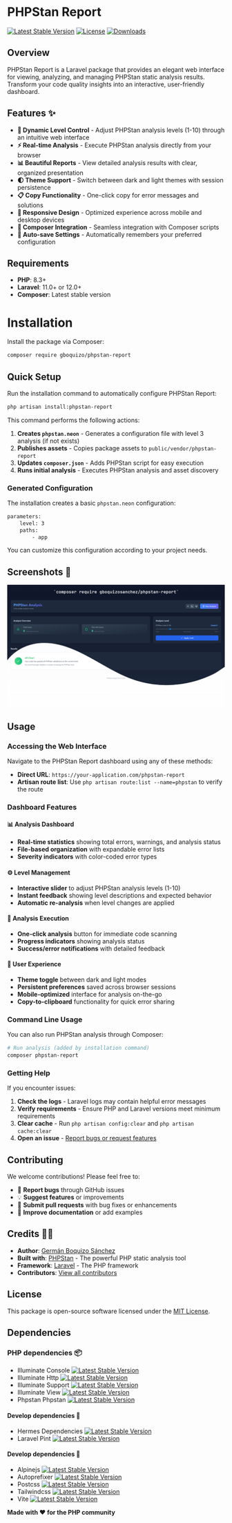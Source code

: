 # PHPStan Report

[![Latest Stable Version](https://poser.pugx.org/gboquizosanchez/phpstan-report/version.svg)](https://packagist.org/packages/gboquizosanchez/phpstan-report)
[![License](https://poser.pugx.org/gboquizosanchez/phpstan-report/license.svg)](https://packagist.org/packages/gboquizosanchez/phpstan-report)
[![Downloads](https://poser.pugx.org/gboquizosanchez/phpstan-report/d/total.svg)](https://packagist.org/packages/gboquizosanchez/phpstan-report)

## Overview

PHPStan Report is a Laravel package that provides an elegant web interface for viewing, analyzing, and managing PHPStan static analysis results. Transform your code quality insights into an interactive, user-friendly dashboard.

## Features ✨

- **🎯 Dynamic Level Control** - Adjust PHPStan analysis levels (1-10) through an intuitive web interface
- **⚡ Real-time Analysis** - Execute PHPStan analysis directly from your browser
- **📊 Beautiful Reports** - View detailed analysis results with clear, organized presentation
- **🌓 Theme Support** - Switch between dark and light themes with session persistence
- **📋 Copy Functionality** - One-click copy for error messages and solutions
- **📱 Responsive Design** - Optimized experience across mobile and desktop devices
- **🚀 Composer Integration** - Seamless integration with Composer scripts
- **💾 Auto-save Settings** - Automatically remembers your preferred configuration

## Requirements

- **PHP**: 8.3+
- **Laravel**: 11.0+ or 12.0+
- **Composer**: Latest stable version

# Installation

Install the package via Composer:

```bash
composer require gboquizo/phpstan-report
```

## Quick Setup

Run the installation command to automatically configure PHPStan Report:

```bash
php artisan install:phpstan-report
```

This command performs the following actions:
1. **Creates `phpstan.neon`** - Generates a configuration file with level 3 analysis (if not exists)
2. **Publishes assets** - Copies package assets to `public/vendor/phpstan-report`
3. **Updates `composer.json`** - Adds PHPStan script for easy execution
4. **Runs initial analysis** - Executes PHPStan analysis and asset discovery

### Generated Configuration
The installation creates a basic `phpstan.neon` configuration:

```neon
parameters:
    level: 3
    paths:
        - app
```

You can customize this configuration according to your project needs.


## Screenshots 💄

![Panel](https://raw.githubusercontent.com/gboquizosanchez/phpstan-report/refs/heads/main/arts/panel.jpg)

## Usage
### Accessing the Web Interface
Navigate to the PHPStan Report dashboard using any of these methods:
- **Direct URL**: `https://your-application.com/phpstan-report`
- **Artisan route list**: Use `php artisan route:list --name=phpstan` to verify the route

### Dashboard Features
#### 📊 Analysis Dashboard
- **Real-time statistics** showing total errors, warnings, and analysis status
- **File-based organization** with expandable error lists
- **Severity indicators** with color-coded error types

#### ⚙️ Level Management
- **Interactive slider** to adjust PHPStan analysis levels (1-10)
- **Instant feedback** showing level descriptions and expected behavior
- **Automatic re-analysis** when level changes are applied

#### 🚀 Analysis Execution
- **One-click analysis** button for immediate code scanning
- **Progress indicators** showing analysis status
- **Success/error notifications** with detailed feedback

#### 🎨 User Experience
- **Theme toggle** between dark and light modes
- **Persistent preferences** saved across browser sessions
- **Mobile-optimized** interface for analysis on-the-go
- **Copy-to-clipboard** functionality for quick error sharing

### Command Line Usage
You can also run PHPStan analysis through Composer:

``` bash
# Run analysis (added by installation command)
composer phpstan-report
```

### Getting Help
If you encounter issues:
1. **Check the logs** - Laravel logs may contain helpful error messages
2. **Verify requirements** - Ensure PHP and Laravel versions meet minimum requirements
3. **Clear cache** - Run `php artisan config:clear` and `php artisan cache:clear`
4. **Open an issue** - [Report bugs or request features](https://github.com/gboquizosanchez/phpstan-report/issues/new)

## Contributing
We welcome contributions! Please feel free to:
- 🐛 **Report bugs** through GitHub issues
- 💡 **Suggest features** or improvements
- 🔧 **Submit pull requests** with bug fixes or enhancements
- 📖 **Improve documentation** or add examples

## Credits 🧑‍💻

- **Author**: [Germán Boquizo Sánchez](mailto:germanboquizosanchez@gmail.com)
- **Built with**: [PHPStan](https://phpstan.org/) - The powerful PHP static analysis tool
- **Framework**: [Laravel](https://laravel.com/) - The PHP framework
- **Contributors**: [View all contributors](../../contributors)

## License
This package is open-source software licensed under the [MIT License](LICENSE.md).

## Dependencies

### PHP dependencies 📦
- Illuminate Console [![Latest Stable Version](https://img.shields.io/badge/stable-v12.21.0-blue)](https://packagist.org/packages/illuminate/console)
- Illuminate Http [![Latest Stable Version](https://img.shields.io/badge/stable-v12.21.0-blue)](https://packagist.org/packages/illuminate/http)
- Illuminate Support [![Latest Stable Version](https://img.shields.io/badge/stable-v12.21.0-blue)](https://packagist.org/packages/illuminate/support)
- Illuminate View [![Latest Stable Version](https://img.shields.io/badge/stable-v12.21.0-blue)](https://packagist.org/packages/illuminate/view)
- Phpstan Phpstan [![Latest Stable Version](https://img.shields.io/badge/stable-2.1.21-blue)](https://packagist.org/packages/phpstan/phpstan)

#### Develop dependencies 🔧
- Hermes Dependencies [![Latest Stable Version](https://img.shields.io/badge/stable-1.2.0-blue)](https://packagist.org/packages/hermes/dependencies)
- Laravel Pint [![Latest Stable Version](https://img.shields.io/badge/stable-v1.24.0-blue)](https://packagist.org/packages/laravel/pint)

#### Develop dependencies 🔧
- Alpinejs [![Latest Stable Version](https://img.shields.io/badge/stable-3.14.9-blue)](https://www.npmjs.com/package/alpinejs)
- Autoprefixer [![Latest Stable Version](https://img.shields.io/badge/stable-10.4.20-blue)](https://www.npmjs.com/package/autoprefixer)
- Postcss [![Latest Stable Version](https://img.shields.io/badge/stable-8.4.49-blue)](https://www.npmjs.com/package/postcss)
- Tailwindcss [![Latest Stable Version](https://img.shields.io/badge/stable-3.4.16-blue)](https://www.npmjs.com/package/tailwindcss)
- Vite [![Latest Stable Version](https://img.shields.io/badge/stable-7.0-blue)](https://www.npmjs.com/package/vite)

**Made with ❤️ for the PHP community**
